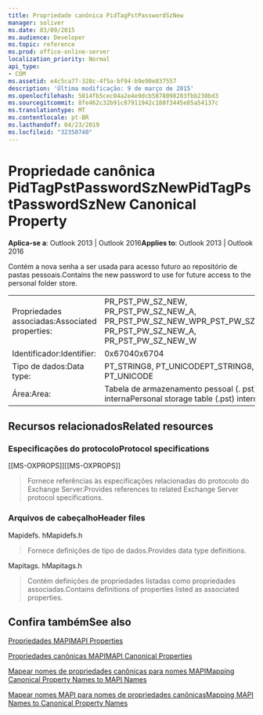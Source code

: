 ```yaml
---
title: Propriedade canônica PidTagPstPasswordSzNew
manager: soliver
ms.date: 03/09/2015
ms.audience: Developer
ms.topic: reference
ms.prod: office-online-server
localization_priority: Normal
api_type:
- COM
ms.assetid: e4c5ca77-328c-4f5a-bf94-b9e90e837557
description: 'Última modificação: 9 de março de 2015'
ms.openlocfilehash: 5014fb5cec04a2e4e9dcb5878098283fbb230bd3
ms.sourcegitcommit: 8fe462c32b91c87911942c188f3445e85a54137c
ms.translationtype: MT
ms.contentlocale: pt-BR
ms.lasthandoff: 04/23/2019
ms.locfileid: "32350740"
---
```

# <a name="pidtagpstpasswordsznew-canonical-property"></a><span data-ttu-id="d3a8d-103">Propriedade canônica PidTagPstPasswordSzNew</span><span class="sxs-lookup"><span data-stu-id="d3a8d-103">PidTagPstPasswordSzNew Canonical Property</span></span>

  
  
<span data-ttu-id="d3a8d-104">**Aplica-se a**: Outlook 2013 | Outlook 2016</span><span class="sxs-lookup"><span data-stu-id="d3a8d-104">**Applies to**: Outlook 2013 | Outlook 2016</span></span> 
  
<span data-ttu-id="d3a8d-105">Contém a nova senha a ser usada para acesso futuro ao repositório de pastas pessoais.</span><span class="sxs-lookup"><span data-stu-id="d3a8d-105">Contains the new password to use for future access to the personal folder store.</span></span>
  
|||
|:-----|:-----|
|<span data-ttu-id="d3a8d-106">Propriedades associadas:</span><span class="sxs-lookup"><span data-stu-id="d3a8d-106">Associated properties:</span></span>  <br/> |<span data-ttu-id="d3a8d-107">PR_PST_PW_SZ_NEW, PR_PST_PW_SZ_NEW_A, PR_PST_PW_SZ_NEW_W</span><span class="sxs-lookup"><span data-stu-id="d3a8d-107">PR_PST_PW_SZ_NEW, PR_PST_PW_SZ_NEW_A, PR_PST_PW_SZ_NEW_W</span></span>  <br/> |
|<span data-ttu-id="d3a8d-108">Identificador:</span><span class="sxs-lookup"><span data-stu-id="d3a8d-108">Identifier:</span></span>  <br/> |<span data-ttu-id="d3a8d-109">0x6704</span><span class="sxs-lookup"><span data-stu-id="d3a8d-109">0x6704</span></span>  <br/> |
|<span data-ttu-id="d3a8d-110">Tipo de dados:</span><span class="sxs-lookup"><span data-stu-id="d3a8d-110">Data type:</span></span>  <br/> |<span data-ttu-id="d3a8d-111">PT_STRING8, PT_UNICODE</span><span class="sxs-lookup"><span data-stu-id="d3a8d-111">PT_STRING8, PT_UNICODE</span></span>  <br/> |
|<span data-ttu-id="d3a8d-112">Área:</span><span class="sxs-lookup"><span data-stu-id="d3a8d-112">Area:</span></span>  <br/> |<span data-ttu-id="d3a8d-113">Tabela de armazenamento pessoal (. pst) interna</span><span class="sxs-lookup"><span data-stu-id="d3a8d-113">Personal storage table (.pst) internal</span></span>  <br/> |
   
## <a name="related-resources"></a><span data-ttu-id="d3a8d-114">Recursos relacionados</span><span class="sxs-lookup"><span data-stu-id="d3a8d-114">Related resources</span></span>

### <a name="protocol-specifications"></a><span data-ttu-id="d3a8d-115">Especificações do protocolo</span><span class="sxs-lookup"><span data-stu-id="d3a8d-115">Protocol specifications</span></span>

<span data-ttu-id="d3a8d-116">[[MS-OXPROPS]]</span><span class="sxs-lookup"><span data-stu-id="d3a8d-116">[[MS-OXPROPS]]</span></span> 
  
> <span data-ttu-id="d3a8d-117">Fornece referências às especificações relacionadas do protocolo do Exchange Server.</span><span class="sxs-lookup"><span data-stu-id="d3a8d-117">Provides references to related Exchange Server protocol specifications.</span></span>
    
### <a name="header-files"></a><span data-ttu-id="d3a8d-118">Arquivos de cabeçalho</span><span class="sxs-lookup"><span data-stu-id="d3a8d-118">Header files</span></span>

<span data-ttu-id="d3a8d-119">Mapidefs. h</span><span class="sxs-lookup"><span data-stu-id="d3a8d-119">Mapidefs.h</span></span>
  
> <span data-ttu-id="d3a8d-120">Fornece definições de tipo de dados.</span><span class="sxs-lookup"><span data-stu-id="d3a8d-120">Provides data type definitions.</span></span>
    
<span data-ttu-id="d3a8d-121">Mapitags. h</span><span class="sxs-lookup"><span data-stu-id="d3a8d-121">Mapitags.h</span></span>
  
> <span data-ttu-id="d3a8d-122">Contém definições de propriedades listadas como propriedades associadas.</span><span class="sxs-lookup"><span data-stu-id="d3a8d-122">Contains definitions of properties listed as associated properties.</span></span>
    
## <a name="see-also"></a><span data-ttu-id="d3a8d-123">Confira também</span><span class="sxs-lookup"><span data-stu-id="d3a8d-123">See also</span></span>



[<span data-ttu-id="d3a8d-124">Propriedades MAPI</span><span class="sxs-lookup"><span data-stu-id="d3a8d-124">MAPI Properties</span></span>](mapi-properties.md)
  
[<span data-ttu-id="d3a8d-125">Propriedades canônicas MAPI</span><span class="sxs-lookup"><span data-stu-id="d3a8d-125">MAPI Canonical Properties</span></span>](mapi-canonical-properties.md)
  
[<span data-ttu-id="d3a8d-126">Mapear nomes de propriedades canônicas para nomes MAPI</span><span class="sxs-lookup"><span data-stu-id="d3a8d-126">Mapping Canonical Property Names to MAPI Names</span></span>](mapping-canonical-property-names-to-mapi-names.md)
  
[<span data-ttu-id="d3a8d-127">Mapear nomes MAPI para nomes de propriedades canônicas</span><span class="sxs-lookup"><span data-stu-id="d3a8d-127">Mapping MAPI Names to Canonical Property Names</span></span>](mapping-mapi-names-to-canonical-property-names.md)

